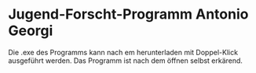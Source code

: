 # Jugend-Forscht-Programm Antonio Georgi
Die .exe des Programms kann nach em herunterladen mit Doppel-Klick ausgeführt werden.
Das Programm ist nach dem öffnen selbst erkärend.
